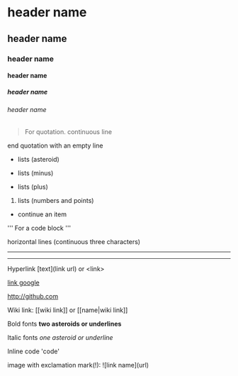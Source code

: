 # header name
## header name
### header name
#### header name
##### header name
###### header name

> For quotation.
continuous line

end quotation with an empty line

* lists (asteroid)

- lists (minus)

+ lists (plus)

1. lists (numbers and points)
 + continue an item

''' 
For a code block
'''

horizontal lines (continuous three characters)

---

***

Hyperlink [text](link url) or \<link\>

[link google](http://google.com)

<http://github.com>

Wiki link: \[\[wiki link\]\] or \[\[name|wiki link\]\] 

Bold fonts **two asteroids or underlines**

Italic fonts _one asteroid or underline_

Inline code 'code'

image with exclamation mark(!):
\!\[link name\]\(url\)


